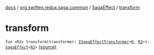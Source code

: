 [docs](../../index.md) / [org.swiften.redux.saga.common](../index.md) / [SagaEffect](index.md) / [transform](./transform.md)

# transform

`fun <R2> transform(transformer: `[`ISagaEffectTransformer`](../-i-saga-effect-transformer.md)`<`[`R`](index.md#R)`, `[`R2`](transform.md#R2)`>): `[`SagaEffect`](index.md)`<`[`R2`](transform.md#R2)`>` [(source)](https://github.com/protoman92/KotlinRedux/tree/master/common/common-saga/src/main/kotlin/org/swiften/redux/saga/common/CommonSaga.kt#L107)